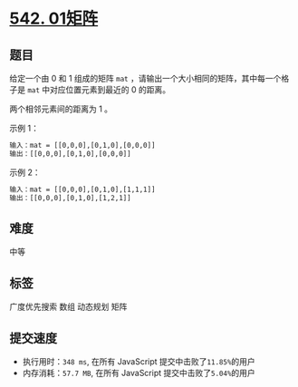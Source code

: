 # [542. 01矩阵](https://leetcode-cn.com/problems/01-matrix/)

## 题目

给定一个由 0 和 1 组成的矩阵 `mat` ，请输出一个大小相同的矩阵，其中每一个格子是 `mat` 中对应位置元素到最近的 0 的距离。

两个相邻元素间的距离为 1 。

示例 1：

```txt
输入：mat = [[0,0,0],[0,1,0],[0,0,0]]
输出：[[0,0,0],[0,1,0],[0,0,0]]
```

示例 2：

```txt
输入：mat = [[0,0,0],[0,1,0],[1,1,1]]
输出：[[0,0,0],[0,1,0],[1,2,1]]
```

## 难度

中等

## 标签

广度优先搜索 数组 动态规划 矩阵

## 提交速度

- 执行用时：`348 ms`, 在所有 JavaScript 提交中击败了`11.85%`的用户
- 内存消耗：`57.7 MB`, 在所有 JavaScript 提交中击败了`5.04%`的用户
